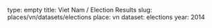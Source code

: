 type: empty
title: Viet Nam / Election Results
slug: places/vn/datasets/elections
place: vn
dataset: elections
year: 2014
